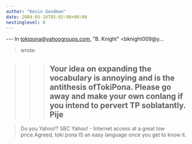 ```yaml
---
author: "Kevin Goodman"
date: 2004-05-16T05:02:00+00:00
nestinglevel: 0
---
```

\---
 In [tokipona@yahoogroups.com](mailto://tokipona@yahoogroups.com), "B. Knight" <bknight009@y...
> wrote:

>>> Your idea on expanding the vocabulary is annoying and is the antithesis ofTokiPona. Please go away and make your own conlang if you intend to pervert TP soblatantly.
>> Pije
>>> ---------------------------------

> Do you Yahoo!?
> SBC Yahoo! - Internet access at a great low price.Agreed, toki pona IS an easy language once you get to know it.